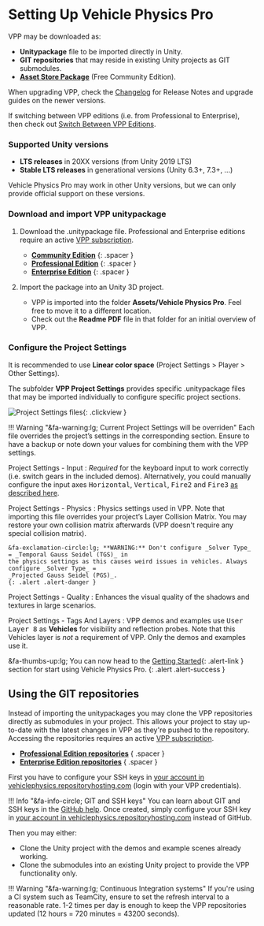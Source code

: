 
# Setting Up Vehicle Physics Pro

VPP may be downloaded as:

- **Unitypackage** file to be imported directly in Unity.
- **GIT repositories** that may reside in existing Unity projects as GIT submodules.
- **[Asset Store Package](https://assetstore.unity.com/packages/tools/physics/vehicle-physics-pro-community-edition-153556)** (Free Community Edition).

When upgrading VPP, check the [Changelog](/about/changelog) for Release Notes and upgrade guides on the newer versions.

If switching between VPP editions (i.e. from Professional to Enterprise), then check out [Switch Between VPP Editions](https://vehiclephysics.com/advanced/switch-between-vpp-editions/).

### Supported Unity versions

- **LTS releases** in 20XX versions (from Unity 2019 LTS)
- **Stable LTS releases** in generational versions (Unity 6.3+, 7.3+, ...)

Vehicle Physics Pro may work in other Unity versions, but we can only provide official support on these versions.

### Download and import VPP unitypackage

1. Download the .unitypackage file. Professional and Enterprise editions require an active [VPP subscription](/about/licensing/).

	- **[Community Edition](https://assetstore.unity.com/packages/tools/physics/vehicle-physics-pro-community-edition-153556)**
	{: .spacer }
	- **[Professional Edition](https://vehiclephysics.repositoryhosting.com/webdav/vehiclephysics_vehicle-physics-pro-professional/)**
	{: .spacer }
	- **[Enterprise Edition](https://vehiclephysics.repositoryhosting.com/webdav/vehiclephysics_vehicle-physics-pro/)**
	{: .spacer }

2. Import the package into an Unity 3D project.

	- VPP is imported into the folder **Assets/Vehicle Physics Pro**. Feel free to move it to a
		different location.
	- Check out the **Readme PDF** file in that folder for an initial overview of VPP.

### Configure the Project Settings

It is recommended to use **Linear color space** (Project Settings > Player > Other Settings).

The subfolder **VPP Project Settings** provides specific .unitypackage files that may be imported
individually to configure specific project sections.

![Project Settings files](/img/user-guide/vpp-project-settings.png){: .clickview }

!!! Warning "&fa-warning:lg; Current Project Settings will be overriden"
	Each file overrides the project’s settings in the corresponding section. Ensure to have a backup
	or note down your values for combining them with the VPP settings.

Project Settings - Input
:	_Required_ for the keyboard input to work correctly (i.e. switch gears in the included demos).
	Alternatively, you could manually configure the input axes <kbd>Horizontal</kbd>, <kbd>Vertical</kbd>,
	<kbd>Fire2</kbd> and <kbd>Fire3</kbd> [as described here](/components/vehicle-input/#vpstandardinput).

Project Settings - Physics
:	Physics settings used in VPP. Note that importing this file overrides your project’s Layer
	Collision Matrix. You may restore your own collision matrix afterwards (VPP doesn't require
	any special collision matrix).

	&fa-exclamation-circle:lg; **WARNING:** Don't configure _Solver Type_ = _Temporal Gauss Seidel (TGS)_ in
	the physics settings as this causes weird issues in vehicles. Always configure _Solver Type_ =
	_Projected Gauss Seidel (PGS)_.
	{: .alert .alert-danger }

Project Settings - Quality
:	Enhances the visual quality of the shadows and textures in large scenarios.

Project Settings - Tags And Layers
:	VPP demos and examples use <kbd>User Layer 8</kbd> as **Vehicles** for visibility and reflection
	probes.	Note that this Vehicles layer is _not_ a requirement of VPP. Only the demos and examples
	use it.

&fa-thumbs-up:lg; You can now head to the [Getting Started](/user-guide/getting-started/){: .alert-link }
section for start using Vehicle Physics Pro.
{: .alert .alert-success }

## Using the GIT repositories

Instead of importing the unitypackages you may clone the VPP repositories directly as submodules
in your project. This allows your project to stay up-to-date with the latest changes in VPP as
they're pushed to the repository. Accessing the repositories requires an active [VPP subscription](/about/licensing/).

- **[Professional Edition repositories](https://vehiclephysics.repositoryhosting.com/trac/vehiclephysics_vehicle-physics-pro-professional)**
	{ .spacer }
- **[Enterprise Edition repositories](https://vehiclephysics.repositoryhosting.com/trac/vehiclephysics_vehicle-physics-pro)**
	{ .spacer }

First you have to configure your SSH keys in [your account in vehiclephysics.repositoryhosting.com](https://vehiclephysics.repositoryhosting.com/users/my_profile#public_keys)
(login with your VPP credentials).

!!! Info "&fa-info-circle; GIT and SSH keys"
	You can learn about GIT and SSH keys in the [GitHub help](https://help.github.com/en/github/authenticating-to-github/connecting-to-github-with-ssh).
	Once created, simply configure your SSH key in [your account in vehiclephysics.repositoryhosting.com](https://vehiclephysics.repositoryhosting.com/users/my_profile#public_keys)
	instead of GitHub.

Then you may either:

- Clone the Unity project with the demos and example scenes already working.
- Clone the submodules into an existing Unity project to provide the VPP functionality only.

!!! Warning "&fa-warning:lg; Continuous Integration systems"
	If you're using a CI system such as TeamCity, ensure to set the refresh interval to a reasonable
	rate. 1-2 times per day is enough to keep the VPP repositories updated (12 hours = 720 minutes
	= 43200 seconds).
